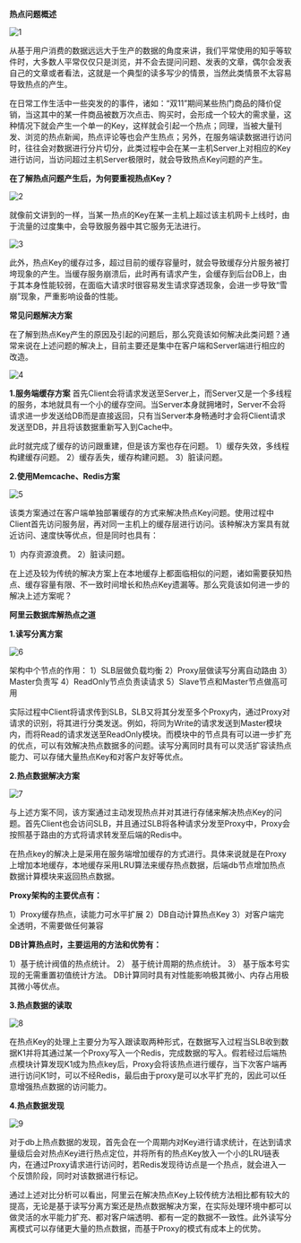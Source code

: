 **热点问题概述**

![1](https://yqfile.alicdn.com/8d10b8663b1156f989bf1f9e4077f4d4cc4159f2.png)

从基于用户消费的数据远远大于生产的数据的角度来讲，我们平常使用的知乎等软件时，大多数人平常仅仅只是浏览，并不会去提问问题、发表的文章，偶尔会发表自己的文章或者看法，这就是一个典型的读多写少的情景，当然此类情景不太容易导致热点的产生。

在日常工作生活中一些突发的的事件，诸如：“双11”期间某些热门商品的降价促销，当这其中的某一件商品被数万次点击、购买时，会形成一个较大的需求量，这种情况下就会产生一个单一的Key，这样就会引起一个热点；同理，当被大量刊发、浏览的热点新闻，热点评论等也会产生热点；另外，在服务端读数据进行访问时，往往会对数据进行分片切分，此类过程中会在某一主机Server上对相应的Key进行访问，当访问超过主机Server极限时，就会导致热点Key问题的产生。

**在了解热点问题产生后，为何要重视热点Key？**

![2](https://yqfile.alicdn.com/2910dcd6836783fb19554b406182a9fd320763af.png)

就像前文讲到的一样，当某一热点的Key在某一主机上超过该主机网卡上线时，由于流量的过度集中，会导致服务器中其它服务无法进行。

![3](https://yqfile.alicdn.com/bc87fc3b484e75aaf977be669aabc53a3b2eb93f.png)

此外，热点Key的缓存过多，超过目前的缓存容量时，就会导致缓存分片服务被打垮现象的产生。当缓存服务崩溃后，此时再有请求产生，会缓存到后台DB上，由于其本身性能较弱，在面临大请求时很容易发生请求穿透现象，会进一步导致“雪崩”现象，严重影响设备的性能。

**常见问题解决方案**

在了解到热点Key产生的原因及引起的问题后，那么究竟该如何解决此类问题？通常来说在上述问题的解决上，目前主要还是集中在客户端和Server端进行相应的改造。

![4](https://yqfile.alicdn.com/65b447c63f2cfe3fc89fa55be7ac07812ff9973e.png)

**1.服务端缓存方案**
首先Client会将请求发送至Server上，而Server又是一个多线程的服务，本地就具有一个小的缓存空间。当Server本身就拥堵时，Server不会将请求进一步发送给DB而是直接返回，只有当Server本身畅通时才会将Client请求发送至DB，并且将该数据重新写入到Cache中。

此时就完成了缓存的访问跟重建，但是该方案也存在问题。
1）缓存失效，多线程构建缓存问题。
2）缓存丢失，缓存构建问题。
3）脏读问题。

**2.使用Memcache、Redis方案**

![5](https://yqfile.alicdn.com/3aa504816371c37230edecd032d10084399886f5.png)

该类方案通过在客户端单独部署缓存的方式来解决热点Key问题。使用过程中Client首先访问服务层，再对同一主机上的缓存层进行访问。该种解决方案具有就近访问、速度快等优点，但是同时也具有：

1）内存资源浪费。
2）脏读问题。

在上述及较为传统的解决方案上在本地缓存上都面临相似的问题，诸如需要获知热点、缓存容量有限、不一致时间增长和热点Key遗漏等。那么究竟该如何进一步的解决上述方案呢？

**阿里云数据库解热点之道**

**1.读写分离方案**

![6](https://yqfile.alicdn.com/2f0aa2e547db0d16364192307ed4b3c3c1839003.png)

架构中个节点的作用：
1）SLB层做负载均衡
2）Proxy层做读写分离自动路由
3）Master负责写
4）ReadOnly节点负责读请求
5）Slave节点和Master节点做高可用

实际过程中Client将请求传到SLB，SLB又将其分发至多个Proxy内，通过Proxy对请求的识别，将其进行分类发送。例如，将同为Write的请求发送到Master模块内，而将Read的请求发送至ReadOnly模块。而模块中的节点具有可以进一步扩充的优点，可以有效解决热点数据多的问题。读写分离同时具有可以灵活扩容读热点能力、可以存储大量热点Key和对客户友好等优点。

**2.热点数据解决方案**

![7](https://yqfile.alicdn.com/f4898a0b1f665a7c36ac38d1b88fac2ce47a061a.png)

与上述方案不同，该方案通过主动发现热点并对其进行存储来解决热点Key的问题。首先Client也会访问SLB，并且通过SLB将各种请求分发至Proxy中，Proxy会按照基于路由的方式将请求转发至后端的Redis中。

在热点key的解决上是采用在服务端增加缓存的方式进行。具体来说就是在Proxy上增加本地缓存，本地缓存采用LRU算法来缓存热点数据，后端db节点增加热点数据计算模块来返回热点数据。

**Proxy架构的主要优点有：**

1）Proxy缓存热点，读能力可水平扩展
2）DB自动计算热点Key
3）对客户端完全透明，不需要做任何兼容

**DB计算热点时，主要运用的方法和优势有：**

1）基于统计阀值的热点统计。
2） 基于统计周期的热点统计。
3） 基于版本号实现的无需重置初值统计方法。
DB计算同时具有对性能影响极其微小、内存占用极其微小等优点。

**3.热点数据的读取**

![8](https://yqfile.alicdn.com/91ec986df50199664b74940f4bf66f075bca2891.png)

在热点Key的处理上主要分为写入跟读取两种形式，在数据写入过程当SLB收到数据K1并将其通过某一个Proxy写入一个Redis，完成数据的写入。假若经过后端热点模块计算发现K1成为热点key后，Proxy会将该热点进行缓存，当下次客户端再进行访问K1时，可以不经Redis，最后由于proxy是可以水平扩充的，因此可以任意增强热点数据的访问能力。

**4.热点数据发现**

![9](https://yqfile.alicdn.com/a2b9d00759432d2620920face4ed697e0793be72.png)

对于db上热点数据的发现，首先会在一个周期内对Key进行请求统计，在达到请求量级后会对热点Key进行热点定位，并将所有的热点Key放入一个小的LRU链表内，在通过Proxy请求进行访问时，若Redis发现待访点是一个热点，就会进入一个反馈阶段，同时对该数据进行标记。

通过上述对比分析可以看出，阿里云在解决热点Key上较传统方法相比都有较大的提高，无论是基于读写分离方案还是热点数据解决方案，在实际处理环境中都可以做灵活的水平能力扩充、都对客户端透明、都有一定的数据不一致性。此外读写分离模式可以存储更大量的热点数据，而基于Proxy的模式有成本上的优势。